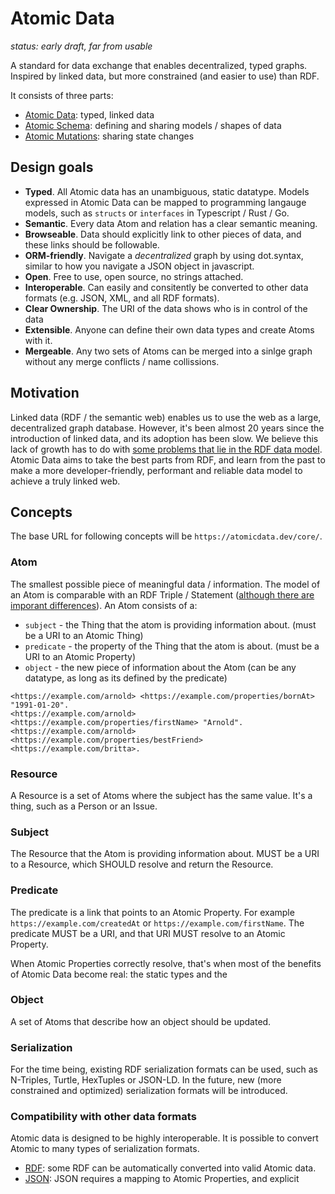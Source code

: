 # Atomic Data

_status: early draft, far from usable_

A standard for data exchange that enables decentralized, typed graphs.
Inspired by linked data, but more constrained (and easier to use) than RDF.

It consists of three parts:

- [Atomic Data](readme.md): typed, linked data
- [Atomic Schema](atomic-schema.md): defining and sharing models / shapes of data
- [Atomic Mutations](atomic-mutations.md): sharing state changes

## Design goals

* **Typed**. All Atomic data has an unambiguous, static datatype. Models expressed in Atomic Data can be mapped to programming langauge models, such as `structs` or `interfaces` in Typescript / Rust / Go.
* **Semantic**. Every data Atom and relation has a clear semantic meaning.
* **Browseable**. Data should explicitly link to other pieces of data, and these links should be followable.
* **ORM-friendly**. Navigate a _decentralized_ graph by using dot.syntax, similar to how you navigate a JSON object in javascript.
* **Open**. Free to use, open source, no strings attached.
* **Interoperable**. Can easily and consitently be converted to other data formats (e.g. JSON, XML, and all RDF formats).
* **Clear Ownership**. The URI of the data shows who is in control of the data
* **Extensible**. Anyone can define their own data types and create Atoms with it.
* **Mergeable**. Any two sets of Atoms can be merged into a sinlge graph without any merge conflicts / name collissions.

## Motivation

Linked data (RDF / the semantic web) enables us to use the web as a large, decentralized graph database.
However, it's been almost 20 years since the introduction of linked data, and its adoption has been slow.
We believe this lack of growth has to do with [some problems that lie in the RDF data model](rdf.md#Why-these-changes).
Atomic Data aims to take the best parts from RDF, and learn from the past to make a more developer-friendly, performant and reliable data model to achieve a truly linked web.

## Concepts

The base URL for following concepts will be `https://atomicdata.dev/core/`.

### Atom

The smallest possible piece of meaningful data / information.
The model of an Atom is comparable with an RDF Triple / Statement ([although there are imporant differences](rdf.md)).
An Atom consists of a:

* `subject` - the Thing that the atom is providing information about. (must be a URI to an Atomic Thing)
* `predicate` - the property of the Thing that the atom is about. (must be a URI to an Atomic Property)
* `object` - the new piece of information about the Atom (can be any datatype, as long as its defined by the predicate)

```n-triples
<https://example.com/arnold> <https://example.com/properties/bornAt> "1991-01-20".
<https://example.com/arnold> <https://example.com/properties/firstName> "Arnold".
<https://example.com/arnold> <https://example.com/properties/bestFriend> <https://example.com/britta>.
```

### Resource

A Resource is a set of Atoms where the subject has the same value.
It's a thing, such as a Person or an Issue.

### Subject

The Resource that the Atom is providing information about.
MUST be a URI to a Resource, which SHOULD resolve and return the Resource.

### Predicate

The predicate is a link that points to an Atomic Property. For example `https://example.com/createdAt` or `https://example.com/firstName`.
The predicate MUST be a URI, and that URI MUST resolve to an Atomic Property.

When Atomic Properties correctly resolve, that's when most of the benefits of Atomic Data become real: the static types and the

### Object

A set of Atoms that describe how an object should be updated.

### Serialization

For the time being, existing RDF serialization formats can be used, such as N-Triples, Turtle, HexTuples or JSON-LD.
In the future, new (more constrained and optimized) serialization formats will be introduced.

### Compatibility with other data formats

Atomic data is designed to be highly interoperable. It is possible to convert Atomic to many types of serialization formats.

* [RDF](rdf.md): some RDF can be automatically converted into valid Atomic data.
* [JSON](json.md): JSON requires a mapping to Atomic Properties, and explicit

